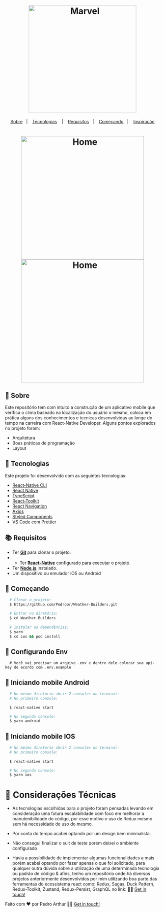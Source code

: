 

<h1 align="center">
  <img alt="Marvel" src="https://media.giphy.com/media/AeHLxU7TZXCPS/giphy.gif" width="350px" />
</h1>



<p align="center">
  <a href="#page_with_curl-sobre">Sobre</a>&nbsp;&nbsp;&nbsp;|&nbsp;&nbsp;&nbsp;
  <a href="#hammer-iniciando-mobile">Tecnologias</a>
  &nbsp;&nbsp;&nbsp;|&nbsp;&nbsp;&nbsp;
  <a href="#books-requisitos">Requisitos</a>&nbsp;&nbsp;&nbsp;|&nbsp;&nbsp;&nbsp;
  <a href="#rocket-começando">Começando</a>&nbsp;&nbsp;&nbsp;|&nbsp;&nbsp;&nbsp;
  <a href="#thought_balloon-começando">Inspiração</a>
</p>

<h1 align="center">
 <img alt="Home" src="https://i.imgur.com/2EpflYx.png" width="400" />
 <img alt="Home" src="https://i.imgur.com/VIOE5sv.png" width="400" />

</h1>

## :page_with_curl: Sobre
Este repositório tem com intuito a construção de um aplicativo mobile que verifica o clima baseado na localização do usuário o mesmo, coloca em prática alguns dos conhecimentos e tecnicas desenvolvidas ao longe do tempo na carreira com React-Native Developer. Alguns pontos explorados no projeto foram:

- Arquitetura
- Boas práticas de programação
- Layout

## :hammer: Tecnologias

Este projeto foi desenvolvido com as seguintes tecnologias:

- [React-Native CLI](https://reactnative.dev/docs/environment-setup)
- [React Native](https://reactnative.dev/)
- [TypeScript](https://www.typescriptlang.org/)
- [React-Toolkit](https://redux-toolkit.js.org/)
- [React Navigation](https://reactnavigation.org/)
- [Axios](https://github.com/axios/axios)
- [Styled Components](https://styled-components.com/)
- [VS Code](https://code.visualstudio.com/) com [Prettier](https://prettier.io/)

## :books: Requisitos
- Ter [**Git**](https://git-scm.com/) para clonar o projeto.
- - Ter [**React-Native**](https://reactnative.dev/docs/environment-setup) configurado para executar o projeto.
- Ter [**Node.js**](https://nodejs.org/en/) instalado.
- Um dispositivo ou emulador iOS ou Android


## :rocket: Começando
``` bash
  # Clonar o projeto:
  $ https://github.com/Pedroor/Weather-Builders.git

  # Entrar no diretório:
  $ cd Weather-Builders
  
  # Instalar as dependências:
  $ yarn
  $ cd ios && pod install
```

## :rocket: Configurando Env
``` 
  # Você vai precisar um arquivo .env e dentro dele colocar sua api-key de acordo com .env.example
```

## :iphone: Iniciando mobile Android
```bash
  # No mesmo diretorio abrir 2 consoles no terminal:
  # No primeiro console:
   
  $ react-native start

  # No segundo console:
  $ yarn android
```
## :iphone: Iniciando mobile IOS
```bash
  # No mesmo diretorio abrir 2 consoles no terminal:
  # No primeiro console:
   
  $ react-native start

  # No segundo console:
  $ yarn ios
```

# :thought_balloon: Considerações Técnicas

- As tecnologias escolhidas para o projeto foram pensadas levando em consideração uma futura escalabilidade com foco em melhorar a manutenibilidade do código, por esse motivo o uso de Redux mesmo sem há necessidade de uso do mesmo.

- Por conta do tempo acabei optando por um design bem minimalista.

- Não consegui finalizar o suit de teste porém deixei o ambiente configurado

- Havia a possibilidade de implementar algumas funcionalidades a mais porém acabei optando por fazer apenas o que foi solicitado, para qualquer outra dúvida sobre a utilização de uma determinada tecnologia ou padrão de código & afins, tenho um repositório onde há diversos projetos anteriormente desenvolvidos por mim utilizando boa parte das ferramentas do ecossistema react como: Redux, Sagas, Duck Pattern, Redux-Toolkit, Zustand, Redux-Persist, GraphQL no link: 👋🏻 [Get in touch!](https://github.com/Pedroor/Technical-Challenges)


Feito com ❤️ por Pedro Arthur 👋🏻 [Get in touch!](https://github.com/Pedroor)
